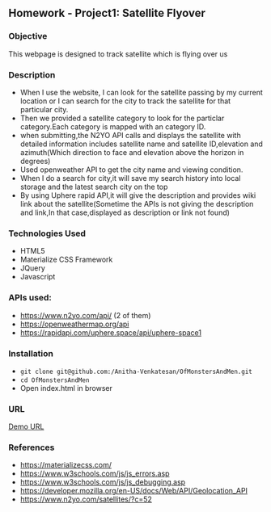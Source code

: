 ## Homework - Project1: Satellite Flyover

### Objective
This webpage is designed to track satellite which is flying over us
### Description
* When I use the website, I can look for the satellite passing by my current location or I can search for the city to track     the satellite for that particular city.
* Then we provided a satellite category to look for the particlar category.Each category is mapped with an category ID.
* when submitting,the N2YO API calls and displays the satellite with detailed information includes satellite name and           satellite ID,elevation and azimuth(Which direction to face and elevation above the horizon in degrees)
* Used openweather API to get the city name and viewing condition.
* When I do a search for city,it will save my search history into local storage and the latest search city on the top
* By using Uphere rapid API,it will give the description and provides wiki link about the satellite(Sometime the APIs is not giving the description and link,In that case,displayed as description or link not found)
### Technologies Used
* HTML5
* Materialize CSS Framework
* JQuery
* Javascript
### APIs used:
* https://www.n2yo.com/api/ (2 of them)
* https://openweathermap.org/api 
* https://rapidapi.com/uphere.space/api/uphere-space1
### Installation
* `git clone git@github.com:/Anitha-Venkatesan/OfMonstersAndMen.git`
* `cd OfMonstersAndMen`
* Open index.html in browser
### URL
[Demo URL](https://anitha-venkatesan.github.io/OfMonstersAndMen/.)
### References
* https://materializecss.com/
* https://www.w3schools.com/js/js_errors.asp
* https://www.w3schools.com/js/js_debugging.asp
* https://developer.mozilla.org/en-US/docs/Web/API/Geolocation_API
* https://www.n2yo.com/satellites/?c=52





